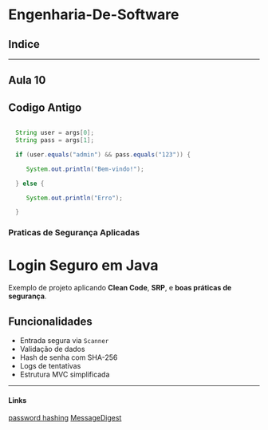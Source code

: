 # Engenharia-De-Software

## Indice

---

## Aula 10

## Codigo Antigo

```java

  String user = args[0];
  String pass = args[1];

  if (user.equals("admin") && pass.equals("123")) {

     System.out.println("Bem-vindo!");

  } else {

     System.out.println("Erro");

  }

```

### Praticas de Segurança Aplicadas

# Login Seguro em Java

Exemplo de projeto aplicando **Clean Code**, **SRP**, e **boas práticas de segurança**.

## Funcionalidades
- Entrada segura via `Scanner`
- Validação de dados
- Hash de senha com SHA-256
- Logs de tentativas
- Estrutura MVC simplificada

---

#### Links

[password hashing](https://duckduckgo.com/?q=java+password+hashing&kp=1&ia=web&iax=qa)
[MessageDigest](https://codingtechroom.com/question/-hash-passwords-java-messagedigest)
